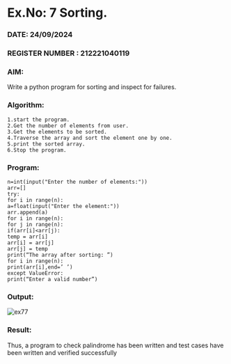 # Ex.No: 7 Sorting.

### DATE: 24/09/2024                                                                          
### REGISTER NUMBER :  212221040119
### AIM: 
Write a python program for sorting and inspect for failures.

### Algorithm:
```
1.start the program.
2.Get the number of elements from user.
3.Get the elements to be sorted.
4.Traverse the array and sort the element one by one.
5.print the sorted array.
6.Stop the program.
```

### Program:
```
n=int(input("Enter the number of elements:"))
arr=[]
try:
for i in range(n):
a=float(input("Enter the element:"))
arr.append(a)
for i in range(n):
for j in range(n):
if(arr[i]<arr[j):
temp = arr[i]
arr[i] = arr[j]
arr[j] = temp
print(“The array after sorting: ”)
for i in range(n):
print(arr[i],end=’ ’)
except ValueError:
print(“Enter a valid number”)
```

### Output:
![ex77](https://github.com/user-attachments/assets/39e4c781-e922-4c3c-9f6e-07609bd9d074)

### Result:
Thus, a program to check palindrome has been written and test cases have been written and verified successfully
